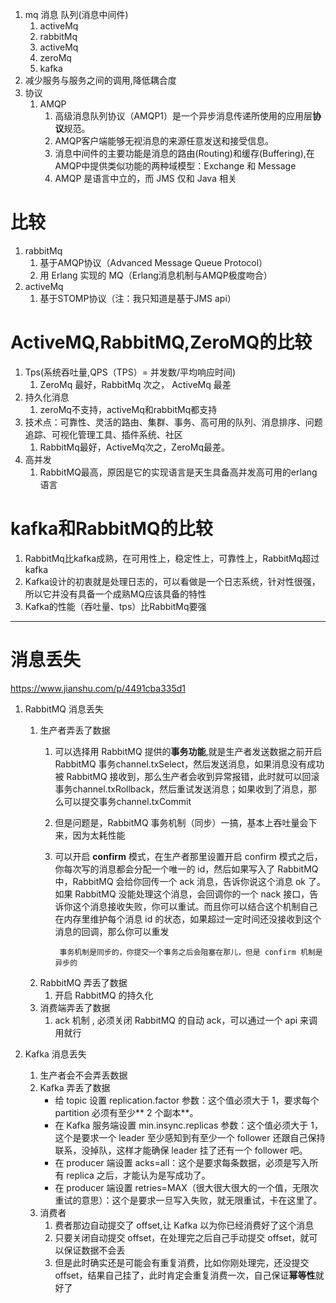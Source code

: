 1. mq 消息 队列(消息中间件)
	1. activeMq
	2. rabbitMq
	3. activeMq
	4. zeroMq
	5. kafka
2. 减少服务与服务之间的调用,降低耦合度
3. 协议
	1. AMQP
		1. 高级消息队列协议（AMQP1）是一个异步消息传递所使用的应用层**协议**规范。
		2. AMQP客户端能够无视消息的来源任意发送和接受信息。
		3. 消息中间件的主要功能是消息的路由(Routing)和缓存(Buffering),在AMQP中提供类似功能的两种域模型：Exchange 和 Message 
		4.  AMQP 是语言中立的，而 JMS 仅和 Java 相关
# 比较 #
1. rabbitMq 
	1. 基于AMQP协议（Advanced Message Queue Protocol）
	2. 用 Erlang 实现的 MQ（Erlang消息机制与AMQP极度吻合）
2. activeMq
	1. 基于STOMP协议（注：我只知道是基于JMS api）


# ActiveMQ,RabbitMQ,ZeroMQ的比较 #
1. Tps(系统吞吐量,QPS（TPS）= 并发数/平均响应时间)
	1. ZeroMq 最好，RabbitMq 次之， ActiveMq 最差
2. 持久化消息
	1. zeroMq不支持，activeMq和rabbitMq都支持
3.  技术点：可靠性、灵活的路由、集群、事务、高可用的队列、消息排序、问题追踪、可视化管理工具、插件系统、社区 
	1. RabbitMq最好，ActiveMq次之，ZeroMq最差。 	
4. 高并发
	1. RabbitMQ最高，原因是它的实现语言是天生具备高并发高可用的erlang语言

# kafka和RabbitMQ的比较 #
1. RabbitMq比kafka成熟，在可用性上，稳定性上，可靠性上，RabbitMq超过kafka
2. Kafka设计的初衷就是处理日志的，可以看做是一个日志系统，针对性很强，所以它并没有具备一个成熟MQ应该具备的特性
3. Kafka的性能（吞吐量、tps）比RabbitMq要强



----------
# 消息丢失 #
https://www.jianshu.com/p/4491cba335d1
1. RabbitMQ 消息丢失
	1. 生产者弄丢了数据
		1. 可以选择用 RabbitMQ 提供的**事务功能**,就是生产者发送数据之前开启 RabbitMQ 事务channel.txSelect，然后发送消息，如果消息没有成功被 RabbitMQ 接收到，那么生产者会收到异常报错，此时就可以回滚事务channel.txRollback，然后重试发送消息；如果收到了消息，那么可以提交事务channel.txCommit
		2. 但是问题是，RabbitMQ 事务机制（同步）一搞，基本上吞吐量会下来，因为太耗性能
		3. 可以开启 **confirm** 模式，在生产者那里设置开启 confirm 模式之后，你每次写的消息都会分配一个唯一的 id，然后如果写入了 RabbitMQ 中，RabbitMQ 会给你回传一个 ack 消息，告诉你说这个消息 ok 了。如果 RabbitMQ 没能处理这个消息，会回调你的一个 nack 接口，告诉你这个消息接收失败，你可以重试。而且你可以结合这个机制自己在内存里维护每个消息 id 的状态，如果超过一定时间还没接收到这个消息的回调，那么你可以重发

				事务机制是同步的，你提交一个事务之后会阻塞在那儿，但是 confirm 机制是异步的
	2. RabbitMQ 弄丢了数据
		1. 开启 RabbitMQ 的持久化
	3. 消费端弄丢了数据
		1. ack 机制 , 必须关闭 RabbitMQ 的自动 ack，可以通过一个 api 来调用就行

2. Kafka 消息丢失
	1. 生产者会不会弄丢数据
	2.  Kafka 弄丢了数据
		* 给 topic 设置 replication.factor 参数：这个值必须大于 1，要求每个 partition 必须有至少** 2 个副本**。
		* 在 Kafka 服务端设置 min.insync.replicas 参数：这个值必须大于 1，这个是要求一个 leader 至少感知到有至少一个 follower 还跟自己保持联系，没掉队，这样才能确保 leader 挂了还有一个 follower 吧。
		* 在 producer 端设置 acks=all：这个是要求每条数据，必须是写入所有 replica 之后，才能认为是写成功了。
		* 在 producer 端设置 retries=MAX（很大很大很大的一个值，无限次重试的意思）：这个是要求一旦写入失败，就无限重试，卡在这里了。
	3. 消费者
		1. 费者那边自动提交了 offset,让 Kafka 以为你已经消费好了这个消息
		2. 只要关闭自动提交 offset，在处理完之后自己手动提交 offset，就可以保证数据不会丢
		3. 但是此时确实还是可能会有重复消费，比如你刚处理完，还没提交 offset，结果自己挂了，此时肯定会重复消费一次，自己保证**幂等性**就好了




